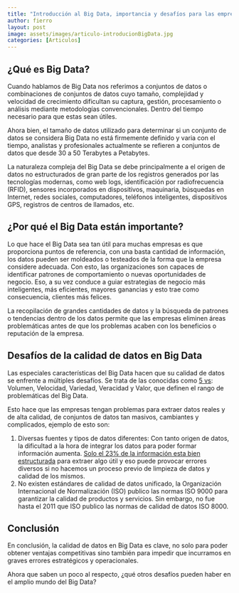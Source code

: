 ```yaml
---
title: "Introducción al Big Data, importancia y desafíos para las empresas"
author: fierro
layout: post
image: assets/images/articulo-introducionBigData.jpg
categories: [Articulos]
---
```

## ¿Qué es Big Data?

Cuando hablamos de Big Data nos referimos a conjuntos de datos o combinaciones de conjuntos de datos cuyo tamaño, complejidad y velocidad de crecimiento dificultan su captura, gestión, procesamiento o análisis mediante metodologías convencionales. Dentro del tiempo necesario para que estas sean útiles.

Ahora bien, el tamaño de datos utilizado para determinar si un conjunto de datos se considera Big Data no está firmemente definido y varia con el tiempo, analistas y profesionales actualmente se refieren a conjuntos de datos que desde 30 a 50 Terabytes a Petabytes.

La naturaleza compleja del Big Data se debe principalmente a el origen de datos no estructurados de gran parte de los registros generados por las tecnologías modernas, como web logs, identificación por radiofrecuencia (RFID), sensores incorporados en dispositivos, maquinaria, búsquedas en Internet, redes sociales, computadores, teléfonos inteligentes, dispositivos GPS, registros de centros de llamados, etc.

## ¿Por qué el Big Data están importante?

Lo que hace el Big Data sea tan útil para muchas empresas es que proporciona puntos de referencia, con una basta cantidad de información, los datos pueden ser moldeados o testeados de la forma que la empresa considere adecuada. Con esto, las organizaciones son capaces de identificar patrones de comportamiento o nuevas oportunidades de negocio. Eso, a su vez conduce a guiar estrategias de negocio más inteligentes, más eficientes, mayores ganancias y esto trae como consecuencia, clientes más felices. 

La recopilación de grandes cantidades de datos y la búsqueda de patrones o tendencias dentro de los datos permite que las empresas eliminen áreas problemáticas antes de que los problemas acaben con los beneficios o reputación de la empresa.

## Desafíos de la calidad de datos en Big Data

Las especiales características del Big Data hacen que su calidad de datos se enfrente a múltiples desafíos. Se trata de las conocidas como [5 vs](https://www.iebschool.com/blog/5-vs-del-big-data/): Volumen, Velocidad, Variedad, Veracidad y Valor, que definen el rango de problemáticas del Big Data.

Esto hace que las empresas tengan problemas para extraer datos reales y de alta calidad, de conjuntos de datos tan masivos, cambiantes y complicados, ejemplo de esto son:

  1. Diversas fuentes y tipos de datos diferentes: Con tanto origen de datos, la dificultad a la hora de integrar los datos para poder formar información aumenta. [Solo el 23% de la información esta bien estructurada](https://www.powerdata.es/del-bit-al-big-data) para extraer algo útil y eso puede provocar errores diversos si no hacemos un proceso previo de limpieza de datos y calidad de los mismos.
  2. No existen estándares de calidad de datos unificado, la Organización Internacional de Normalización (ISO) publico las normas ISO 9000 para garantizar la calidad de productos y servicios. Sin embargo, no fue hasta el 2011 que ISO publico las normas de calidad de datos ISO 8000. 

## Conclusión

En conclusión, la calidad de datos en Big Data es clave, no solo para poder obtener ventajas competitivas sino también para impedir que incurramos en graves errores estratégicos y operacionales. 

Ahora que saben un poco al respecto, ¿qué otros desafíos pueden haber en el amplio mundo del Big Data?